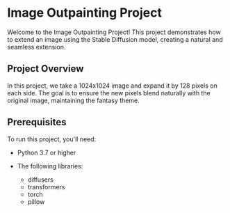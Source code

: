 # Image Outpainting Project

Welcome to the Image Outpainting Project! This project demonstrates how to extend an image using the Stable Diffusion model, creating a natural and seamless extension.

## Project Overview

In this project, we take a 1024x1024 image and expand it by 128 pixels on each side. The goal is to ensure the new pixels blend naturally with the original image, maintaining the fantasy theme.

## Prerequisites

To run this project, you'll need:
- Python 3.7 or higher
- The following libraries:

  - diffusers
  - transformers
  - torch
  - pillow
